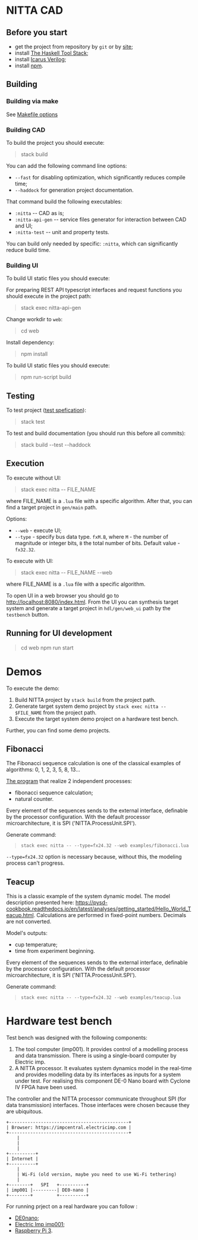 # NITTA CAD


## Before you start
- get the project from repository by `git` or by [site](https://nitta.io/nitta-corp/nitta);
- install [The Haskell Tool Stack](../doc/stack-install.md);
- install [Icarus Verilog](../doc/hdl-install.md);
- install [npm](https://www.npmjs.com/get-npm).


## Building

### Building via make

See [Makefile options](../doc/make.md)



### Building CAD

To build the project you should execute:
> stack build

You can add the following command line options:
- `--fast` for disabling optimization, which significantly reduces compile time;
- `--haddock` for generation project documentation.

That command build the following executables:
- `:nitta` -- CAD as is;
- `:nitta-api-gen` -- service files generator for interaction between CAD and UI;
- `:nitta-test` -- unit and property tests.

You can build only needed by specific: `:nitta`, which can significantly reduce build time.

### Building UI

To build UI static files you should execute:

For preparing REST API typescript interfaces and request functions you should execute in the project path:
> stack exec nitta-api-gen

Change workdir to `web`:
> cd web

Install dependency:
> npm install

To build UI static files you should execute:

> npm run-script build


## Testing

To test project ([test spefication](../test/Spec.hs)):
> stack test

To test and build documentation (you should run this before all commits):
> stack build --test --haddock


## Execution

To execute without UI:

> stack exec nitta -- FILE_NAME

where FILE_NAME is a `.lua` file with a specific algorithm. After that, you can find a target project in `gen/main` path.

Options:
- `--web` - execute UI;
- `--type` - specify bus data type. `fxM.B`, where `M` - the number of magnitude or integer bits, `B` the total number of bits. Default value - `fx32.32`.

To execute with UI:

> stack exec nitta -- FILE_NAME --web

where FILE_NAME is a `.lua` file with a specific algorithm. 

To open UI in a web browser you should go to <http://localhost:8080/index.html>. From the UI you can synthesis target system and generate a target project in `hdl/gen/web_ui` path by the `testbench` button.


## Running for UI development

> cd web
> npm run start


# Demos

To execute the demo:
1. Build NITTA project by `stack build` from the project path.
2. Generate target system demo project by `stack exec nitta --
   $FILE_NAME` from the project path.
3. Execute the target system demo project on a hardware test bench.

Further, you can find some demo projects.


## Fibonacci

The Fibonacci sequence calculation is one of the classical examples of algorithms: 0, 1, 2, 3, 5, 8, 13...

[The program](../examples/fibonacci.lua) that realize 2 independent processes:

- fibonacci sequence calculation;
- natural counter.

Every element of the sequences sends to the external interface, definable by the processor configuration. With the default processor microarchitecture, it is SPI ('NITTA.ProcessUnit.SPI').

Generate command: 
> `stack exec nitta -- --type=fx24.32 --web examples/fibonacci.lua`

`--type=fx24.32` option is necessary because, without this, the modeling process can't progress.


## Teacup

This is a classic example of the system dynamic model. The model description presented here: <https://pysd-cookbook.readthedocs.io/en/latest/analyses/getting_started/Hello_World_Teacup.html>. Calculations are performed in fixed-point numbers. Decimals are not converted.

Model's outputs:

- cup temperature;
- time from experiment beginning.

Every element of the sequences sends to the external interface, definable by the processor configuration. With the default processor microarchitecture, it is SPI ('NITTA.ProcessUnit.SPI').

Generate command: 
> `stack exec nitta -- --type=fx24.32 --web examples/teacup.lua`


# Hardware test bench

Test bench was designed with the following components:

1.  The tool computer (imp001). It provides control of a
    modelling process and data transmission. There is using a single-board computer by Electric imp.
2.  A NITTA processor. It evaluates system dynamics model in the real-time and provides modelling
    data by its interfaces as inputs for a system under test. For realising this component DE-0 Nano
    board with Cyclone IV FPGA have been used.

The controller and the NITTA processor communicate throughout SPI (for data transmission)
interfaces. Those interfaces were chosen because they are ubiquitous.

```
+---------------------------------------------+
| Browser: https://impcentral.electricimp.com |
+---------------------------------------------+
    |
    |
    |
+----------+
| Internet |
+----------+
    |
    | Wi-Fi (old version, maybe you need to use Wi-Fi tethering)
    |
+--------+   SPI   +----------+
| imp001 |---------| DE0-nano |
+--------+         +----------+
```

For running prject on a real hardware you can follow :

- [DE0nano](DE0nano.md);
- [Electric Imp imp001](imp001.md);
- [Raspberry Pi 3](RaspberryPi3.md).
